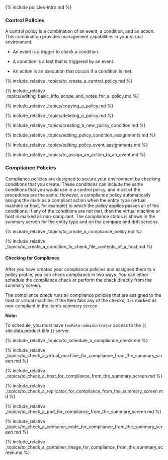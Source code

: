 {% include policies-intro.md %}

### Control Policies

A control policy is a combination of an event, a condition, and an action. This combination provides management capabilities in your virtual environment.

  - An event is a trigger to check a condition.

  - A condition is a test that is triggered by an event.

  - An action is an execution that occurs if a condition is met.

{% include_relative _topics/to_create_a_control_policy.md %}

{% include_relative
_topics/editing_basic_info_scope_and_notes_for_a_policy.md %}

{% include_relative _topics/copying_a_policy.md %}

{% include_relative _topics/deleting_a_policy.md %}

{% include_relative _topics/creating_a_new_policy_condition.md %}

{% include_relative _topics/editing_policy_condition_assignments.md
%}

{% include_relative _topics/editing_policy_event_assignments.md %}

{% include_relative _topics/to_assign_an_action_to_an_event.md
%}

### Compliance Policies

Compliance policies are designed to secure your environment by checking conditions that you create. These conditions can include the same conditions that you would use in a control policy, and most of the procedures are the same. However, a compliance policy automatically assigns the mark as a compliant action when the entity type (virtual machine or host, for example) to which the policy applies passes all of the conditions. If any of the conditions are not met, then the virtual machine or host is marked as non-compliant. The compliance status is shown in the summary screen for the entity type and on the compare and drift screens.

{% include_relative _topics/to_create_a_compliance_policy.md %}

{% include_relative
_topics/to_create_a_condition_to_check_file_contents_of_a_host.md
%}

#### Checking for Compliance

After you have created your compliance policies and assigned them to a policy profile, you can check compliance in two ways. You can either schedule the compliance check or perform the check directly from the summary screen.

The compliance check runs all compliance policies that are assigned to the host or virtual machine. If the item fails any of the checks, it is marked as non-compliant in the item’s summary screen.

**Note:**

To schedule, you must have `EvmRole-administrator` access to the {{ site.data.product.title }} server.

{% include_relative _topics/to_schedule_a_compliance_check.md %}

{% include_relative
_topics/to_check_a_virtual_machine_for_compliance_from_the_summary_screen.md
%}

{% include_relative
_topics/to_check_a_host_for_compliance_from_the_summary_screen.md
%}

{% include_relative
_topics/to_check_a_replicator_for_compliance_from_the_summary_screen.md
%}

{% include_relative
_topics/to_check_a_pod_for_compliance_from_the_summary_screen.md
%}

{% include_relative
_topics/to_check_a_container_node_for_compliance_from_the_summary_screen.md
%}

{% include_relative
_topics/to_check_a_container_image_for_compliance_from_the_summary_screen.md
%}
